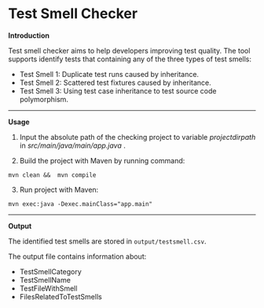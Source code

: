 # Test Smell Checker   


**Introduction**

Test smell checker aims to help developers improving test quality. The tool supports identify tests that containing any of the three types of test smells: 

* Test Smell 1: Duplicate test runs caused by inheritance.
* Test Smell 2: Scattered test fixtures caused by inheritance. 
* Test Smell 3: Using test case inheritance to test source code polymorphism.

-----
**Usage**

1) Input the absolute path of the checking project to variable *projectdirpath* in *src/main/java/main/app.java* . 

2) Build the project with Maven by running command:  

```
mvn clean &&  mvn compile
```

3) Run project with Maven:

```
mvn exec:java -Dexec.mainClass="app.main"  
```
-----
**Output**  

The identified test smells are stored in  `output/testsmell.csv`.  

The output file contains information about:  
* TestSmellCategory 
* TestSmellName	
* TestFileWithSmell 
* FilesRelatedToTestSmells   


